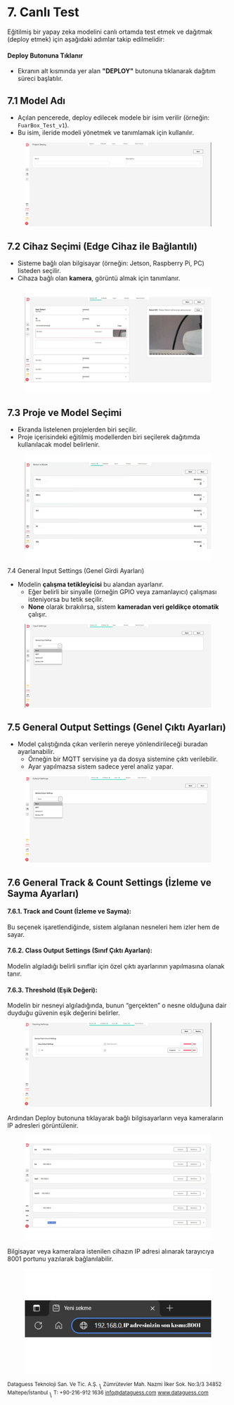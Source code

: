 # 7. Canlı Test

Eğitilmiş bir yapay zeka modelini canlı ortamda test etmek ve dağıtmak (deploy etmek) için aşağıdaki adımlar takip edilmelidir:

#### **Deploy Butonuna Tıklanır**

* Ekranın alt kısmında yer alan **"DEPLOY"** butonuna tıklanarak dağıtım süreci başlatılır.

## 7.1 Model Adı

* Açılan pencerede, deploy edilecek modele bir isim verilir (örneğin: `FuarBox_Test_v1`).
* Bu isim, ileride modeli yönetmek ve tanımlamak için kullanılır.

<figure><img src=".gitbook/assets/image (36).png" alt=""><figcaption></figcaption></figure>

## 7.2 Cihaz Seçimi (Edge Cihaz ile Bağlantılı)

* Sisteme bağlı olan bilgisayar (örneğin: Jetson, Raspberry Pi, PC) listeden seçilir.
* Cihaza bağlı olan **kamera**, görüntü almak için tanımlanır.

<figure><img src=".gitbook/assets/11.jpg" alt=""><figcaption></figcaption></figure>

## 7.3 Proje ve Model Seçimi

* Ekranda listelenen projelerden biri seçilir.
* Proje içerisindeki eğitilmiş modellerden biri seçilerek dağıtımda kullanılacak model belirlenir.

<figure><img src=".gitbook/assets/12.jpg" alt=""><figcaption></figcaption></figure>

7.4 General Input Settings (Genel Girdi Ayarları)

* Modelin **çalışma tetikleyicisi** bu alandan ayarlanır.
  * Eğer belirli bir sinyalle (örneğin GPIO veya zamanlayıcı) çalışması isteniyorsa bu tetik seçilir.
  * **None** olarak bırakılırsa, sistem **kameradan veri geldikçe otomatik** çalışır.

<figure><img src=".gitbook/assets/image (40).png" alt=""><figcaption></figcaption></figure>

## 7.5 General Output Settings (Genel Çıktı Ayarları)

* Model çalıştığında çıkan verilerin nereye yönlendirileceği buradan ayarlanabilir.
  * Örneğin bir MQTT servisine ya da dosya sistemine çıktı verilebilir.
  * Ayar yapılmazsa sistem sadece yerel analiz yapar.

<figure><img src=".gitbook/assets/image (41).png" alt=""><figcaption></figcaption></figure>

## 7.6 General Track & Count Settings (İzleme ve Sayma Ayarları)

#### &#x20;      **7.6.1. Track and Count (İzleme ve Sayma):**&#x20;

&#x20;      Bu seçenek işaretlendiğinde, sistem algılanan nesneleri hem izler hem de sayar.   &#x20;

#### &#x20;      **7.6.2. Class Output Settings (Sınıf Çıktı Ayarları):**

&#x20;      Modelin algıladığı belirli sınıflar için özel çıktı ayarlarının yapılmasına olanak tanır.

#### &#x20;       **7.6.3. Threshold (Eşik Değeri):**

&#x20;      Modelin bir nesneyi algıladığında, bunun “gerçekten” o nesne olduğuna dair duyduğu güvenin eşik değerini belirler.

<figure><img src=".gitbook/assets/image (42).png" alt=""><figcaption></figcaption></figure>

Ardından Deploy butonuna tıklayarak bağlı bilgisayarların veya kameraların IP adresleri görüntülenir.

<figure><img src=".gitbook/assets/13.jpg" alt=""><figcaption></figcaption></figure>

Bilgisayar veya kameralara istenilen cihazın IP adresi alınarak tarayıcıya 8001 portunu yazılarak bağlanılabilir.

<figure><img src=".gitbook/assets/14 (1).jpg" alt=""><figcaption></figcaption></figure>

<sup>Dataguess Teknoloji San. Ve Tic. A.Ş.</sup>
\ <sup>Zümrütevler Mah. Nazmi İlker Sok. No:3/3 34852 Maltepe/İstanbul</sup>
\ <sup>T: +90-216-912 1636 info@dataguess.com www.dataguess.com</sup>
